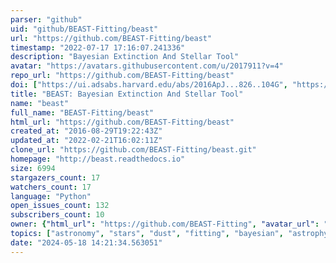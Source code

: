 ```yaml
---
parser: "github"
uid: "github/BEAST-Fitting/beast"
url: "https://github.com/BEAST-Fitting/beast"
timestamp: "2022-07-17 17:16:07.241336"
description: "Bayesian Extinction And Stellar Tool"
avatar: "https://avatars.githubusercontent.com/u/2017911?v=4"
repo_url: "https://github.com/BEAST-Fitting/beast"
doi: ["https://ui.adsabs.harvard.edu/abs/2016ApJ...826..104G", "https://ui.adsabs.harvard.edu/abs/2019ascl.soft08013G/abstract"]
title: "BEAST: Bayesian Extinction And Stellar Tool"
name: "beast"
full_name: "BEAST-Fitting/beast"
html_url: "https://github.com/BEAST-Fitting/beast"
created_at: "2016-08-29T19:22:43Z"
updated_at: "2022-02-21T16:02:11Z"
clone_url: "https://github.com/BEAST-Fitting/beast.git"
homepage: "http://beast.readthedocs.io"
size: 6994
stargazers_count: 17
watchers_count: 17
language: "Python"
open_issues_count: 132
subscribers_count: 10
owner: {"html_url": "https://github.com/BEAST-Fitting", "avatar_url": "https://avatars.githubusercontent.com/u/2017911?v=4", "login": "BEAST-Fitting", "type": "Organization"}
topics: ["astronomy", "stars", "dust", "fitting", "bayesian", "astrophysics", "hacktoberfest"]
date: "2024-05-18 14:21:34.563051"
---
```

